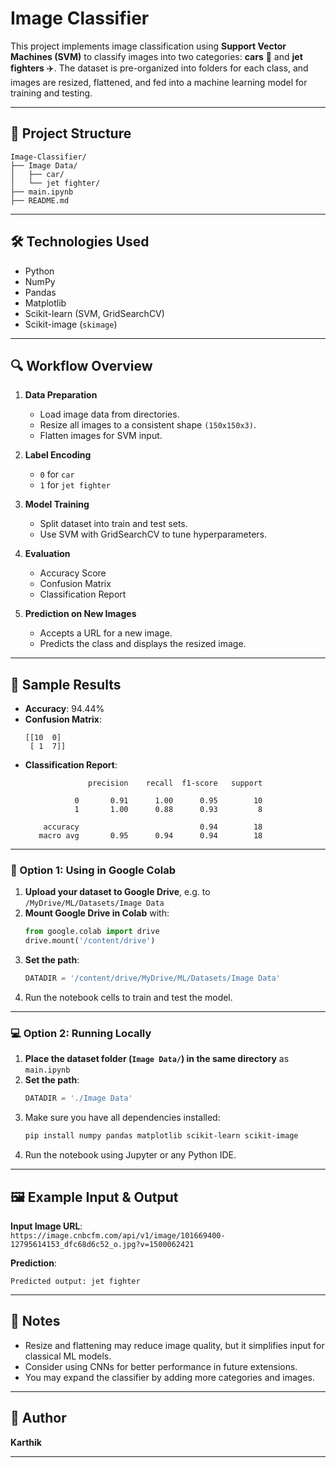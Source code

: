 
# Image Classifier

This project implements image classification using **Support Vector Machines (SVM)** to classify images into two categories: **cars** 🚗 and **jet fighters** ✈️. The dataset is pre-organized into folders for each class, and images are resized, flattened, and fed into a machine learning model for training and testing.

---

## 📁 Project Structure

```
Image-Classifier/
├── Image Data/
│   ├── car/
│   └── jet fighter/
├── main.ipynb
├── README.md
```

---

## 🛠️ Technologies Used

- Python
- NumPy
- Pandas
- Matplotlib
- Scikit-learn (SVM, GridSearchCV)
- Scikit-image (`skimage`)

---

## 🔍 Workflow Overview

1. **Data Preparation**  
   - Load image data from directories.
   - Resize all images to a consistent shape `(150x150x3)`.
   - Flatten images for SVM input.

2. **Label Encoding**  
   - `0` for `car`  
   - `1` for `jet fighter`

3. **Model Training**  
   - Split dataset into train and test sets.
   - Use SVM with GridSearchCV to tune hyperparameters.

4. **Evaluation**  
   - Accuracy Score
   - Confusion Matrix
   - Classification Report

5. **Prediction on New Images**  
   - Accepts a URL for a new image.
   - Predicts the class and displays the resized image.

---

## 🧪 Sample Results

- **Accuracy**: 94.44%
- **Confusion Matrix**:
  ```
  [[10  0]
   [ 1  7]]
  ```
- **Classification Report**:
  ```
                precision    recall  f1-score   support

             0       0.91      1.00      0.95        10
             1       1.00      0.88      0.93         8

      accuracy                           0.94        18
     macro avg       0.95      0.94      0.94        18
  ```

---

### 🔁 Option 1: Using in Google Colab

1. **Upload your dataset to Google Drive**, e.g. to `/MyDrive/ML/Datasets/Image Data`
2. **Mount Google Drive in Colab** with:
   ```python
   from google.colab import drive
   drive.mount('/content/drive')
   ```
3. **Set the path**:
   ```python
   DATADIR = '/content/drive/MyDrive/ML/Datasets/Image Data'
   ```
4. Run the notebook cells to train and test the model.

---

### 💻 Option 2: Running Locally

1. **Place the dataset folder (`Image Data/`) in the same directory** as `main.ipynb`
2. **Set the path**:
   ```python
   DATADIR = './Image Data'
   ```
3. Make sure you have all dependencies installed:
   ```bash
   pip install numpy pandas matplotlib scikit-learn scikit-image
   ```
4. Run the notebook using Jupyter or any Python IDE.

---

## 🖼️ Example Input & Output

**Input Image URL**:  
`https://image.cnbcfm.com/api/v1/image/101669400-12795614153_dfc68d6c52_o.jpg?v=1500062421`

**Prediction**:  
```
Predicted output: jet fighter
```

---

## 📌 Notes

- Resize and flattening may reduce image quality, but it simplifies input for classical ML models.
- Consider using CNNs for better performance in future extensions.
- You may expand the classifier by adding more categories and images.

---

## 👤 Author

**Karthik**  

---
